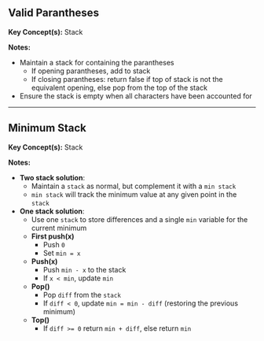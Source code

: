 ## Valid Parantheses

**Key Concept(s):** Stack

**Notes:**
- Maintain a stack for containing the parantheses
    - If opening parantheses, add to stack
    - If closing parantheses: return false if top of stack is not the equivalent opening, else pop from the top of the stack
- Ensure the stack is empty when all characters have been accounted for

---

## Minimum Stack

**Key Concept(s):** Stack

**Notes:**
- **Two stack solution**:
    - Maintain a `stack` as normal, but complement it with a `min stack`
    - `min stack` will track the minimum value at any given point in the `stack`
- **One stack solution**:
    - Use one `stack` to store differences and a single `min` variable for the current minimum
    - **First push(x)**
        - Push `0`
        - Set `min = x`
    - **Push(x)**
        - Push `min - x` to the stack
        - If `x < min`, update `min`
    - **Pop()**
        - Pop `diff` from the `stack`
        - If `diff < 0`, update `min = min - diff` (restoring the previous minimum)
    - **Top()**
        - If `diff >= 0` return `min + diff`, else return `min`

